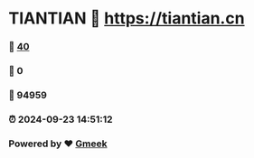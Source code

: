 # TIANTIAN :link: https://tiantian.cn 
### :page_facing_up: [40](https://tiantian.cn/tag.html) 
### :speech_balloon: 0 
### :hibiscus: 94959 
### :alarm_clock: 2024-09-23 14:51:12 
### Powered by :heart: [Gmeek](https://github.com/Meekdai/Gmeek)
